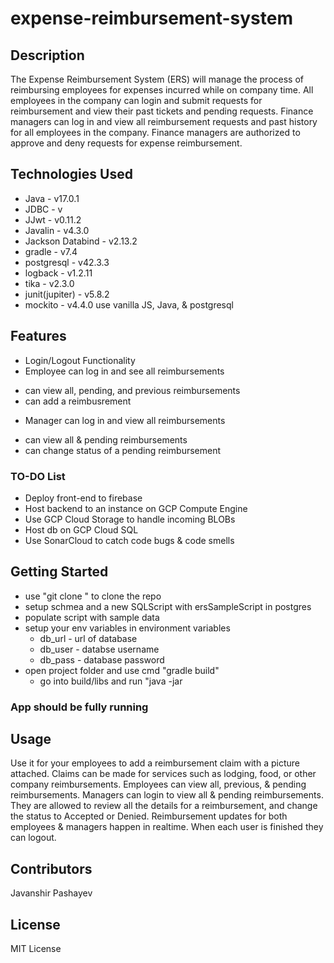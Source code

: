 # expense-reimbursement-system

## Description
The Expense Reimbursement System (ERS) will manage the process of reimbursing employees for expenses incurred while on company time. All employees in the company can login and submit requests for reimbursement and view their past tickets and pending requests. Finance managers can log in and view all reimbursement requests and past history for all employees in the company. Finance managers are authorized to approve and deny requests for expense reimbursement.

## Technologies Used
* Java - v17.0.1
* JDBC - v
* JJwt - v0.11.2
* Javalin - v4.3.0
* Jackson Databind - v2.13.2
* gradle - v7.4
* postgresql - v42.3.3
* logback - v1.2.11
* tika - v2.3.0
* junit(jupiter) - v5.8.2
* mockito - v4.4.0
use vanilla JS, Java, & postgresql

## Features
* Login/Logout Functionality
* Employee can log in and see all reimbursements
 - can view all, pending, and previous reimbursements
 - can add a reimbusrement
* Manager can log in and view all reimbursements
 - can view all & pending reimbursements
 - can change status of a pending reimbursement

### TO-DO List
* Deploy front-end to firebase
* Host backend to an instance on GCP Compute Engine
* Use GCP Cloud Storage to handle incoming BLOBs
* Host db on GCP Cloud SQL
* Use SonarCloud to catch code bugs & code smells

## Getting Started
* use "git clone <repo-link>" to clone the repo
* setup schmea and a new SQLScript with ersSampleScript in postgres
* populate script with sample data
* setup your env variables in environment variables
  - db_url - url of database
  - db_user - databse username 
  - db_pass - database password
* open project folder and use cmd "gradle build"
  - go into build/libs and run "java -jar <jar-file>

 ### App should be fully running 
  
 ## Usage
  Use it for your employees to add a reimbursement claim with a picture attached. Claims can be made for services such as lodging, food, or other company reimbursements. Employees can view all, previous, & pending reimbursements. Managers can login to view all & pending reimbursements. They are allowed to review all the details for a reimbursement, and change the status to Accepted or Denied. Reimbursement updates for both employees & managers happen in realtime. When each user is finished they can logout.
  
 ## Contributors
  Javanshir Pashayev
 
 ## License
  MIT License
  


